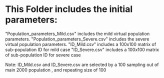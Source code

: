 # This Folder includes the initial parameters:

"Population_parameters_Mild.csv"         includes the mild   virtual population parameters. 
"Population_parameters_Severe.csv"       includes the severe virtual population parameters.
"ID_Mild.csv"				             includes a 100x100 matrix of sub-population ID for mild   case
"ID_Severe.csv"                          includes a 100x100 matrix of sub-population ID for severe case

Note:
ID_Mild.csv and ID_Severe.csv are selected by a 100 sampling out of main 2000 population , and repeating size of 100      
